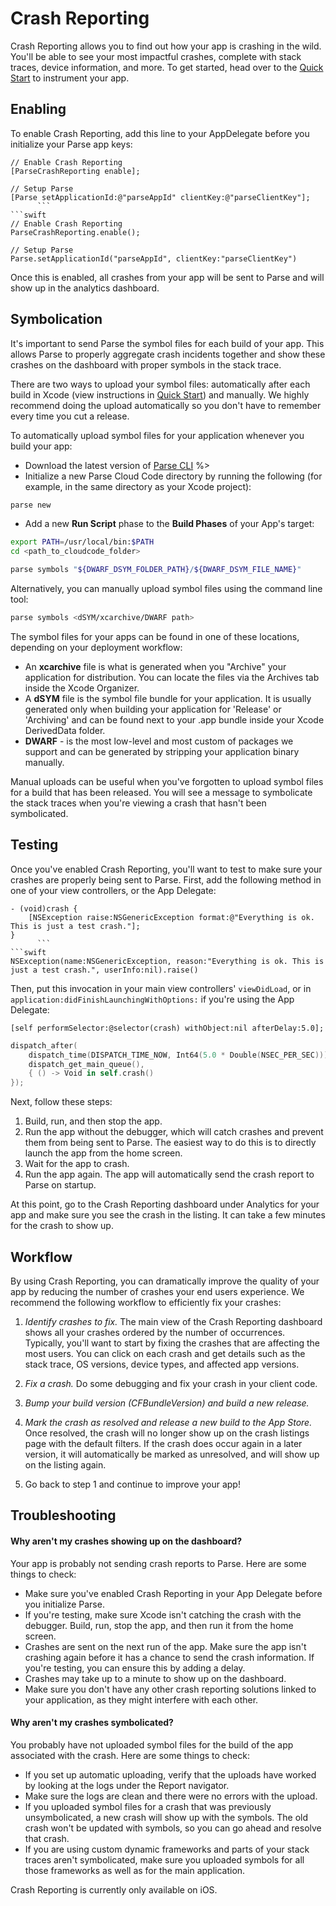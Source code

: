 # Crash Reporting

<div class="content_option" data-platform="iOS">

Crash Reporting allows you to find out how your app is crashing in the wild. You'll be able to see your most impactful crashes, complete with stack traces, device information, and more. To get started, head over to the [Quick Start](/apps/quickstart#analytics/crashreporting/ios/existing) to instrument your app.

## Enabling

To enable Crash Reporting, add this line to your AppDelegate before you initialize your Parse app keys:

```objc
// Enable Crash Reporting
[ParseCrashReporting enable];

// Setup Parse
[Parse setApplicationId:@"parseAppId" clientKey:@"parseClientKey"];
      ```
```swift
// Enable Crash Reporting
ParseCrashReporting.enable();

// Setup Parse
Parse.setApplicationId("parseAppId", clientKey:"parseClientKey")
```

Once this is enabled, all crashes from your app will be sent to Parse and will show up in the analytics dashboard.

## Symbolication

It's important to send Parse the symbol files for each build of your app. This allows Parse to properly aggregate crash incidents together and show these crashes on the dashboard with proper symbols in the stack trace.

There are two ways to upload your symbol files: automatically after each build in Xcode (view instructions in [Quick Start](/apps/quickstart#analytics/crashreporting/ios/existing)) and manually. We highly recommend doing the upload automatically so you don't have to remember every time you cut a release.

To automatically upload symbol files for your application whenever you build your app:

*   Download the latest version of [Parse CLI](/docs/cloud_code_guide#clt) %>
*   Initialize a new Parse Cloud Code directory by running the following (for example, in the same directory as your Xcode project):

```bash
parse new
```

*   Add a new **Run Script** phase to the **Build Phases** of your App's target:

```bash
export PATH=/usr/local/bin:$PATH
cd <path_to_cloudcode_folder>

parse symbols "${DWARF_DSYM_FOLDER_PATH}/${DWARF_DSYM_FILE_NAME}"
```

Alternatively, you can manually upload symbol files using the command line tool:

```bash
parse symbols <dSYM/xcarchive/DWARF path>
```

The symbol files for your apps can be found in one of these locations, depending on your deployment workflow:

*   An **xcarchive** file is what is generated when you "Archive" your application for distribution. You can locate the files via the Archives tab inside the Xcode Organizer.
*   A **dSYM** file is the symbol file bundle for your application. It is usually generated only when building your application for 'Release' or 'Archiving' and can be found next to your .app bundle inside your Xcode DerivedData folder.
*   **DWARF** - is the most low-level and most custom of packages we support and can be generated by stripping your application binary manually.

Manual uploads can be useful when you've forgotten to upload symbol files for a build that has been released. You will see a message to symbolicate the stack traces when you're viewing a crash that hasn't been symbolicated.

## Testing

Once you've enabled Crash Reporting, you'll want to test to make sure your crashes are properly being sent to Parse. First, add the following method in one of your view controllers, or the App Delegate:

```objc
- (void)crash {
    [NSException raise:NSGenericException format:@"Everything is ok. This is just a test crash."];
}
      ```
```swift
NSException(name:NSGenericException, reason:"Everything is ok. This is just a test crash.", userInfo:nil).raise()
```

Then, put this invocation in your main view controllers' `viewDidLoad`, or in `application:didFinishLaunchingWithOptions:` if you're using the App Delegate:

```objc
[self performSelector:@selector(crash) withObject:nil afterDelay:5.0];
```
```swift
dispatch_after(
    dispatch_time(DISPATCH_TIME_NOW, Int64(5.0 * Double(NSEC_PER_SEC))),
    dispatch_get_main_queue(),
    { () -> Void in self.crash()
});
```

Next, follow these steps:

1.  Build, run, and then stop the app.
2.  Run the app without the debugger, which will catch crashes and prevent them from being sent to Parse. The easiest way to do this is to directly launch the app from the home screen.
3.  Wait for the app to crash.
4.  Run the app again. The app will automatically send the crash report to Parse on startup.

At this point, go to the Crash Reporting dashboard under Analytics for your app and make sure you see the crash in the listing. It can take a few minutes for the crash to show up.

## Workflow

By using Crash Reporting, you can dramatically improve the quality of your app by reducing the number of crashes your end users experience. We recommend the following workflow to efficiently fix your crashes:

1.  _Identify crashes to fix._
The main view of the Crash Reporting dashboard shows all your crashes ordered by the number of occurrences. Typically, you'll want to start by fixing the crashes that are affecting the most users. You can click on each crash and get details such as the stack trace, OS versions, device types, and affected app versions.

2.  _Fix a crash._
Do some debugging and fix your crash in your client code.

3.  _Bump your build version (CFBundleVersion) and build a new release._

4.  _Mark the crash as resolved and release a new build to the App Store._
Once resolved, the crash will no longer show up on the crash listings page with the default filters. If the crash does occur again in a later version, it will automatically be marked as unresolved, and will show up on the listing again.

5.  Go back to step 1 and continue to improve your app!


## Troubleshooting

#### Why aren't my crashes showing up on the dashboard?

Your app is probably not sending crash reports to Parse. Here are some things to check:

*   Make sure you've enabled Crash Reporting in your App Delegate before you initialize Parse.
*   If you're testing, make sure Xcode isn't catching the crash with the debugger. Build, run, stop the app, and then run it from the home screen.
*   Crashes are sent on the next run of the app. Make sure the app isn't crashing again before it has a chance to send the crash information. If you're testing, you can ensure this by adding a delay.
*   Crashes may take up to a minute to show up on the dashboard.
*   Make sure you don't have any other crash reporting solutions linked to your application, as they might interfere with each other.

#### Why aren't my crashes symbolicated?

You probably have not uploaded symbol files for the build of the app associated with the crash. Here are some things to check:

*   If you set up automatic uploading, verify that the uploads have worked by looking at the logs under the Report navigator.
*   Make sure the logs are clean and there were no errors with the upload.
*   If you uploaded symbol files for a crash that was previously unsymbolicated, a new crash will show up with the symbols. The old crash won't be updated with symbols, so you can go ahead and resolve that crash.
*   If you are using custom dynamic frameworks and parts of your stack traces aren't symbolicated, make sure you uploaded symbols for all those frameworks as well as for the main application.

</div>
<div class="content_option" data-platform="OSX">
  <div class="callout_red">
    Crash Reporting is currently only available on iOS.
  </div>
</div>

